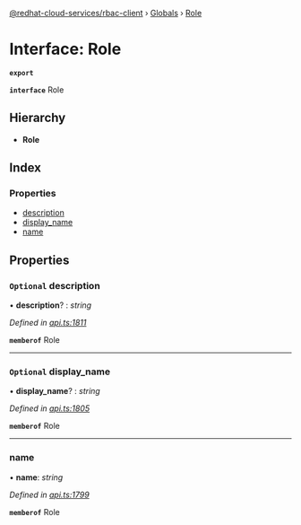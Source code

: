 [@redhat-cloud-services/rbac-client](../README.md) › [Globals](../globals.md) › [Role](role.md)

# Interface: Role

**`export`** 

**`interface`** Role

## Hierarchy

* **Role**

## Index

### Properties

* [description](role.md#optional-description)
* [display_name](role.md#optional-display_name)
* [name](role.md#name)

## Properties

### `Optional` description

• **description**? : *string*

*Defined in [api.ts:1811](https://github.com/RedHatInsights/javascript-clients/blob/master/packages/rbac/api.ts#L1811)*

**`memberof`** Role

___

### `Optional` display_name

• **display_name**? : *string*

*Defined in [api.ts:1805](https://github.com/RedHatInsights/javascript-clients/blob/master/packages/rbac/api.ts#L1805)*

**`memberof`** Role

___

###  name

• **name**: *string*

*Defined in [api.ts:1799](https://github.com/RedHatInsights/javascript-clients/blob/master/packages/rbac/api.ts#L1799)*

**`memberof`** Role
